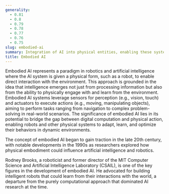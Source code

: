```yaml
---
generality:
  - 0.81
  - 0.8
  - 0.79
  - 0.78
  - 0.77
  - 0.76
  - 0.75
slug: embodied-ai
summary: Integration of AI into physical entities, enabling these systems to interact with the real world through sensory inputs and actions.
title: Embodied AI
---
```


Embodied AI represents a paradigm in robotics and artificial intelligence where the AI system is given a physical form, such as a robot, to enable direct interaction with the environment. This approach is grounded in the idea that intelligence emerges not just from processing information but also from the ability to physically engage with and learn from the environment. Embodied AI systems leverage sensors for perception (e.g., vision, touch) and actuators to execute actions (e.g., moving, manipulating objects), aiming to perform tasks ranging from navigation to complex problem-solving in real-world scenarios. The significance of embodied AI lies in its potential to bridge the gap between digital computation and physical action, enabling robots and other physical systems to adapt, learn, and optimize their behaviors in dynamic environments.

The concept of embodied AI began to gain traction in the late 20th century, with notable developments in the 1990s as researchers explored how physical embodiment could influence artificial intelligence and robotics.

Rodney Brooks, a roboticist and former director of the MIT Computer Science and Artificial Intelligence Laboratory (CSAIL), is one of the key figures in the development of embodied AI. He advocated for building intelligent robots that could learn from their interactions with the world, a departure from the purely computational approach that dominated AI research at the time.
